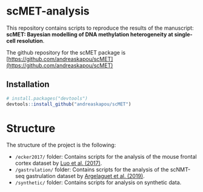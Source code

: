 # scMET-analysis
This repository contains scripts to reproduce the results of the manuscript:
__scMET: Bayesian modelling of DNA methylation heterogeneity at single-cell resolution__.

The github repository for the scMET package is [https://github.com/andreaskapou/scMET](https://github.com/andreaskapou/scMET)

## Installation
```R
# install.packages("devtools")
devtools::install_github("andreaskapou/scMET")
```

# Structure
The structure of the project is the following:

* `/ecker2017/` folder: Contains scripts for the analysis of the mouse frontal cortex dataset by [Luo et al. (2017)](https://science.sciencemag.org/content/357/6351/600.abstract).
* `/gastrulation/` folder: Contains  scripts for the analysis of the scNMT-seq gastrulation dataset by [Argelaguet et al. (2019)](https://www.nature.com/articles/s41586-019-1825-8).
* `/synthetic/` folder: Contains scripts for analysis on synthetic data.
